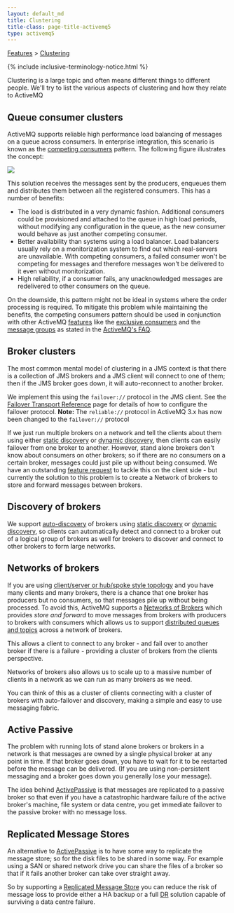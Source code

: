 ```yaml
---
layout: default_md
title: Clustering 
title-class: page-title-activemq5
type: activemq5
---
```


[Features](features) > [Clustering](clustering)

{% include inclusive-terminology-notice.html %}

Clustering is a large topic and often means different things to different people. We'll try to list the various aspects of clustering and how they relate to ActiveMQ

Queue consumer clusters
-----------------------

ActiveMQ supports reliable high performance load balancing of messages on a queue across consumers. In enterprise integration, this scenario is known as the [competing consumers](http://www.eaipatterns.com/CompetingConsumers.html) pattern. The following figure illustrates the concept:

![](assets/img/competing-consumers.png)

This solution receives the messages sent by the producers, enqueues them and distributes them between all the registered consumers. This has a number of benefits:

*   The load is distributed in a very dynamic fashion. Additional consumers could be provisioned and attached to the queue in high load periods, without modifying any configuration in the queue, as the new consumer would behave as just another competing consumer.
*   Better availability than systems using a load balancer. Load balancers usually rely on a monitorization system to find out which real-servers are unavailable. With competing consumers, a failed consumer won't be competing for messages and therefore messages won't be delivered to it even without monitorization.
*   High reliability, if a consumer fails, any unacknowledged messages are redelivered to other consumers on the queue.

On the downside, this pattern might not be ideal in systems where the order processing is required. To mitigate this problem while maintaining the benefits, the competing consumers pattern should be used in conjunction with other ActiveMQ [features](features) like the [exclusive consumers](exclusive-consumer) and the [message groups](message-groups) as stated in the [ActiveMQ's FAQ](how-do-i-preserve-order-of-messages).

Broker clusters
---------------

The most common mental model of clustering in a JMS context is that there is a collection of JMS brokers and a JMS client will connect to one of them; then if the JMS broker goes down, it will auto-reconnect to another broker.

We implement this using the `failover://` protocol in the JMS client. See the [Failover Transport Reference](failover-transport-reference) page for details of how to configure the failover protocol. **Note:** The `reliable://` protocol in ActiveMQ 3.x has now been changed to the `failover://` protocol

If we just run multiple brokers on a network and tell the clients about them using either [static discovery](static-transport-reference) or [dynamic discovery](discovery-transport-reference), then clients can easily failover from one broker to another. However, stand alone brokers don't know about consumers on other brokers; so if there are no consumers on a certain broker, messages could just pile up without being consumed. We have an outstanding [feature request](http://issues.apache.org/activemq/browse/AMQ-816) to tackle this on the client side - but currently the solution to this problem is to create a Network of brokers to store and forward messages between brokers.

Discovery of brokers
--------------------

We support [auto-discovery](discovery) of brokers using [static discovery](static-transport-reference) or [dynamic discovery](discovery-transport-reference), so clients can automatically detect and connect to a broker out of a logical group of brokers as well for brokers to discover and connect to other brokers to form large networks.

Networks of brokers
-------------------

If you are using [client/server or hub/spoke style topology](topologies) and you have many clients and many brokers, there is a chance that one broker has producers but no consumers, so that messages pile up without being processed. To avoid this, ActiveMQ supports a [Networks of Brokers](networks-of-brokers) which provides _store and forward_ to move messages from brokers with producers to brokers with consumers which allows us to support [distributed queues and topics](how-do-distributed-queues-work) across a network of brokers.

This allows a client to connect to any broker - and fail over to another broker if there is a failure - providing a cluster of brokers from the clients perspective.

Networks of brokers also allows us to scale up to a massive number of clients in a network as we can run as many brokers as we need.

You can think of this as a cluster of clients connecting with a cluster of brokers with auto-failover and discovery, making a simple and easy to use messaging fabric.

Active Passive
------------

The problem with running lots of stand alone brokers or brokers in a network is that messages are owned by a single physical broker at any point in time. If that broker goes down, you have to wait for it to be restarted before the message can be delivered. (If you are using non-persistent messaging and a broker goes down you generally lose your message).

The idea behind [ActivePassive](activepassive) is that messages are replicated to a passive broker so that even if you have a catastrophic hardware failure of the active broker's machine, file system or data centre, you get immediate failover to the passive broker with no message loss.

Replicated Message Stores
-------------------------

An alternative to [ActivePassive](activepassive) is to have some way to replicate the message store; so for the disk files to be shared in some way. For example using a SAN or shared network drive you can share the files of a broker so that if it fails another broker can take over straight away.

So by supporting a [Replicated Message Store](replicated-message-store) you can reduce the risk of message loss to provide either a HA backup or a full [DR](dr) solution capable of surviving a data centre failure.

